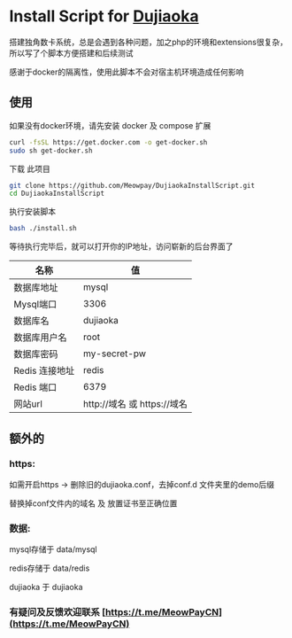 # Install Script for [Dujiaoka](https://github.com/assimon/dujiaoka)

搭建独角数卡系统，总是会遇到各种问题，加之php的环境和extensions很复杂，所以写了个脚本方便搭建和后续测试

感谢于docker的隔离性，使用此脚本不会对宿主机环境造成任何影响

## 使用 
如果没有docker环境，请先安装 docker 及 compose 扩展
``` bash
curl -fsSL https://get.docker.com -o get-docker.sh
sudo sh get-docker.sh
```

下载 此项目
``` bash
git clone https://github.com/Meowpay/DujiaokaInstallScript.git
cd DujiaokaInstallScript
```
执行安装脚本
``` bash
bash ./install.sh
```
等待执行完毕后，就可以打开你的IP地址，访问崭新的后台界面了

| 名称           | 值                          |
| -------------- | --------------------------- |
| 数据库地址     | mysql                       |
| Mysql端口      | 3306                        |
| 数据库名       | dujiaoka                    |
| 数据库用户名   | root                        |
| 数据库密码     | my-secret-pw                |
| Redis 连接地址 | redis                       |
| Redis 端口     | 6379                        |
| 网站url        | http://域名 或 https://域名 |

## 额外的
### https:
如需开启https -> 删除旧的dujiaoka.conf，去掉conf.d 文件夹里的demo后缀

替换掉conf文件内的域名 及 放置证书至正确位置
### 数据:
mysql存储于 data/mysql

redis存储于 data/redis

dujiaoka 于 dujiaoka

### 有疑问及反馈欢迎联系 [https://t.me/MeowPayCN](https://t.me/MeowPayCN)